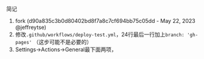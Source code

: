 简记
1. fork (d90a835c3b0d80402bd8f7a8c7cf694bb75c05dd - May 22, 2023 @jeffreytse)
1. 修改`.github/workflows/deploy-test.yml`，24行最后一行加上`branch: 'gh-pages'`
（这步可能不是必要的）
1. Settings→Actions→General最下面两项，
	

